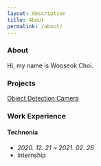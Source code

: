 ```yaml
---
layout: description
title: About
permalink: /about/
---
```


### About

Hi, my name is Wooseok Choi.

### Projects
[Object Detection Camera](https://wooseokyourself.github.io/projects/2020/02/03/Object-Detection-Camera.html)

### Work Experience
#### Technonia
+ *2020. 12. 21 ~ 2021. 02. 26*
+ Internship